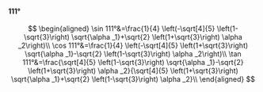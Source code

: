 #### 111°

$$
\begin{aligned}
\sin 111°&=\frac{1}{4} \left(-\sqrt[4]{5} \left(1-\sqrt{3}\right) \sqrt{\alpha _1}+\sqrt{2} \left(1+\sqrt{3}\right) \alpha _2\right)\\
\cos 111°&=\frac{1}{4} \left(-\sqrt[4]{5} \left(1+\sqrt{3}\right) \sqrt{\alpha _1}-\sqrt{2} \left(1-\sqrt{3}\right) \alpha _2\right)\\
\tan 111°&=\frac{\sqrt[4]{5} \left(1-\sqrt{3}\right) \sqrt{\alpha _1}-\sqrt{2} \left(1+\sqrt{3}\right) \alpha _2}{\sqrt[4]{5} \left(1+\sqrt{3}\right) \sqrt{\alpha
_1}+\sqrt{2} \left(1-\sqrt{3}\right) \alpha _2}\\
\end{aligned}
$$

